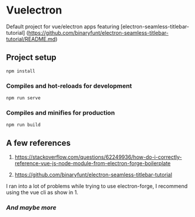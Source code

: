 # Vuelectron

Default project for vue/electron apps featuring [electron-seamless-titlebar-tutorial] (https://github.com/binaryfunt/electron-seamless-titlebar-tutorial/README.md)

## Project setup
```
npm install
```

### Compiles and hot-reloads for development
```
npm run serve
```

### Compiles and minifies for production
```
npm run build
```

## A few references

1. https://stackoverflow.com/questions/62249936/how-do-i-correctly-reference-vue-js-node-module-from-electron-forge-boilerplate

2. https://github.com/binaryfunt/electron-seamless-titlebar-tutorial

I ran into a lot of problems while trying to use electron-forge, I recommend using the vue cli as show in 1.

### *And maybe more*
